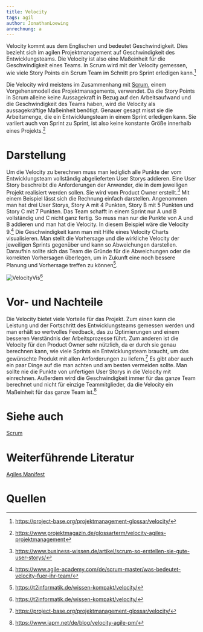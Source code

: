 ```yaml
---
title: Velocity
tags: agil
author: JonathanLoewing
anrechnung: a
---
```

Velocity kommt aus dem Englischen und bedeutet Geschwindigkeit. Dies bezieht sich im agilen Projektmanagement auf Geschwindigkeit des Entwicklungsteams. Die Velocity ist also 
eine Maßeinheit für die Geschwindigkeit eines Teams. In Scrum wird mit der Velocity gemessen, wie viele Story Points ein Scrum Team im Schnitt pro Sprint erledigen kann.[^3]

Die Velocity wird meistens im Zusammenhang mit [Scrum](SCRUM.md), einem Vorgehensmodell des Projektmanagements, verwendet. Da die Story Points in Scrum alleine keine 
Aussagekraft in Bezug auf den Arbeitsaufwand und die Geschwindigkeit des Teams haben, wird die Velocity als aussagekräftige Maßeinheit benötigt. Genauer gesagt misst sie die 
Arbeitsmenge, die ein Entwicklungsteam in einem Sprint erledigen kann. Sie variiert auch von Sprint zu Sprint, ist also keine konstante Größe innerhalb eines Projekts.[^1]

# Darstellung
Um die Velocity zu berechnen muss man lediglich alle Punkte der vom Entwicklungsteam vollständig abgelieferten User Storys addieren. Eine User Story beschreibt die 
Anforderungen der Anwender, die in dem jeweiligen Projekt realisiert werden sollen. Sie wird vom Product Owner erstellt.[^6] Mit einem Beispiel lässt sich die Rechnung 
einfach darstellen. 
Angenommen man hat drei User Storys, Story A mit 4 Punkten, Story B mit 5 Punkten und Story C mit 7 Punkten. Das Team schafft in einem Sprint nur 
A und B vollständig und C nicht ganz fertig. So muss man nur die Punkte von A und B addieren und man hat die Velocity. In diesem Beispiel wäre die Velocity 9.[^4]
Die Geschwindigkeit kann man mit Hilfe eines Velocity Charts visualisieren. Man stellt die Vorhersage und die wirkliche Velocity der jeweiligen Sprints gegenüber und kann so 
Abweichungen darstellen. Daraufhin sollte sich das Team die Gründe für die Abweichungen oder die korrekten Vorhersagen überlegen, um in Zukunft eine noch bessere Planung und 
Vorhersage treffen zu können[^2].

![VelocityVis](https://user-images.githubusercontent.com/92984271/143246428-644cef43-5a4d-4b3e-9ec9-cb1634cf8f2c.jpg)[^2]

# Vor- und Nachteile
Die Velocity bietet viele Vorteile für das Projekt. Zum einen kann die Leistung und der Fortschritt des Entwicklungsteams gemessen werden und man erhält so wertvolles 
Feedback, das zu Optimierungen und einem besseren Verständnis der Arbeitsprozesse führt. Zum anderen ist die Velocity für den Product Owner sehr nützlich, da er durch sie 
genau berechnen kann, wie viele Sprints ein Entwicklungsteam braucht, um das gewünschte Produkt mit allen Anforderungen zu liefern.[^3]
Es gibt aber auch ein paar Dinge auf die man achten und am besten vermeiden sollte. Man sollte nie die Punkte von unfertigen User Storys in die Velocity mit 
einrechnen. Außerdem wird die Geschwindigkeit immer für das ganze Team berechnet und nicht für einzige Teammitglieder, da die Velocity ein Maßeinheit für das ganze Team 
ist.[^5]




# Siehe auch

[Scrum](SCRUM.md)

# Weiterführende Literatur

[Agiles Manifest](https://agilemanifesto.org/iso/de/manifesto.html)

# Quellen

[^1]: https://www.projektmagazin.de/glossarterm/velocity-agiles-projektmanagement
[^2]: https://t2informatik.de/wissen-kompakt/velocity/
[^3]: https://project-base.org/projektmanagement-glossar/velocity/
[^4]: https://www.agile-academy.com/de/scrum-master/was-bedeutet-velocity-fuer-ihr-team/
[^5]: https://www.iapm.net/de/blog/velocity-agile-pm/
[^6]: https://www.business-wissen.de/artikel/scrum-so-erstellen-sie-gute-user-storys/

